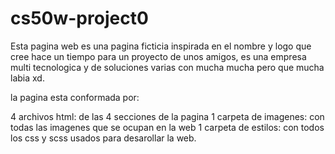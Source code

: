 # cs50w-project0

Esta pagina web es una pagina ficticia inspirada en el nombre y logo que cree hace un tiempo para un proyecto de unos amigos,
es una empresa multi tecnologica y de soluciones varias con mucha mucha pero que mucha labia xd.

la pagina esta  conformada por:

4 archivos html:         de las 4 secciones de la pagina
1 carpeta de imagenes:   con todas las imagenes que se ocupan en la web
1 carpeta de estilos:    con todos los css y scss usados para desarollar la web.
